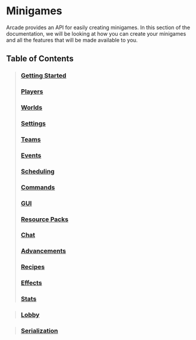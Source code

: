 # Minigames

Arcade provides an API for easily creating minigames. In this
section of the documentation, we will be looking at how you can create your
minigames and all the features that will be made available to you.

## Table of Contents

> ### [Getting Started](old-minigames/getting_started.md)
> ### [Players](old-minigames/players.md)
> ### [Worlds](old-minigames/worlds.md)
> ### [Settings](old-minigames/settings.md)
> ### [Teams](old-minigames/teams.md)
> ### [Events](old-minigames/events.md)
> ### [Scheduling](old-minigames/scheduling.md)
> ### [Commands](old-minigames/commands.md)
> ### [GUI](old-minigames/gui.md)
> ### [Resource Packs](old-minigames/resource_packs.md)
> ### [Chat](old-minigames/chat.md)
> ### [Advancements](old-minigames/advancements.md)
> ### [Recipes](old-minigames/recipes.md)
> ### [Effects](old-minigames/effects.md)
> ### [Stats](old-minigames/stats.md)

> ### [Lobby](old-minigames/lobby.md)

> ### [Serialization](old-minigames/serialization.md)